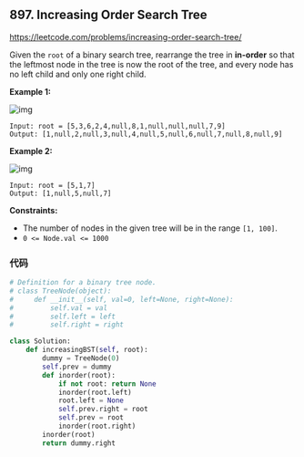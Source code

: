 ## 897. Increasing Order Search Tree

https://leetcode.com/problems/increasing-order-search-tree/

Given the `root` of a binary search tree, rearrange the tree in **in-order** so that the leftmost node in the tree is now the root of the tree, and every node has no left child and only one right child.

 

**Example 1:**

![img](https://assets.leetcode.com/uploads/2020/11/17/ex1.jpg)

```
Input: root = [5,3,6,2,4,null,8,1,null,null,null,7,9]
Output: [1,null,2,null,3,null,4,null,5,null,6,null,7,null,8,null,9]
```

**Example 2:**

![img](https://assets.leetcode.com/uploads/2020/11/17/ex2.jpg)

```
Input: root = [5,1,7]
Output: [1,null,5,null,7]
```

 

**Constraints:**

- The number of nodes in the given tree will be in the range `[1, 100]`.
- `0 <= Node.val <= 1000`

### 代码

```python
# Definition for a binary tree node.
# class TreeNode(object):
#     def __init__(self, val=0, left=None, right=None):
#         self.val = val
#         self.left = left
#         self.right = right

class Solution:
    def increasingBST(self, root):
        dummy = TreeNode(0)
        self.prev = dummy
        def inorder(root):
            if not root: return None
            inorder(root.left)
            root.left = None
            self.prev.right = root
            self.prev = root
            inorder(root.right)
        inorder(root)
        return dummy.right
```

